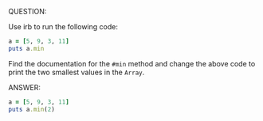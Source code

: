 QUESTION:

Use irb to run the following code:

```ruby
a = [5, 9, 3, 11]
puts a.min
```

Find the documentation for the `#min` method and change the above code to print the two smallest values in the
`Array`.


ANSWER:

```ruby
a = [5, 9, 3, 11]
puts a.min(2)
```
